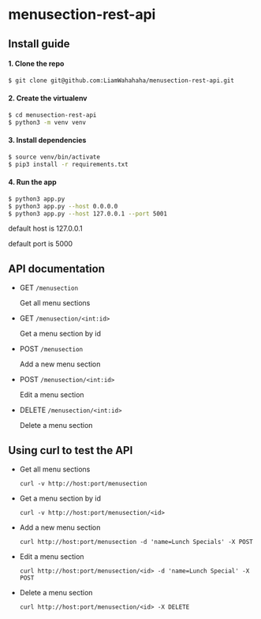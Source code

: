 # menusection-rest-api

## Install guide

#### 1. Clone the repo
```bash
$ git clone git@github.com:LiamWahahaha/menusection-rest-api.git
```

#### 2. Create the virtualenv
```bash
$ cd menusection-rest-api
$ python3 -m venv venv
```

#### 3. Install dependencies
```bash
$ source venv/bin/activate
$ pip3 install -r requirements.txt
```

#### 4. Run the app
```bash
$ python3 app.py
$ python3 app.py --host 0.0.0.0
$ python3 app.py --host 127.0.0.1 --port 5001
```
default host is 127.0.0.1

default port is 5000

## API documentation

* GET ```/menusection```

  Get all menu sections

* GET ```/menusection/<int:id>```

  Get a menu section by id

* POST ```/menusection```

  Add a new menu section

* POST ```/menusection/<int:id>```

  Edit a menu section

* DELETE ```/menusection/<int:id>```

  Delete a menu section

## Using curl to test the API

* Get all menu sections

  ```curl -v http://host:port/menusection```

* Get a menu section by id

  ```curl -v http://host:port/menusection/<id>```

* Add a new menu section

  ```curl http://host:port/menusection -d 'name=Lunch Specials' -X POST```

* Edit a menu section

  ```curl http://host:port/menusection/<id> -d 'name=Lunch Special' -X POST```

* Delete a menu section

  ```curl http://host:port/menusection/<id> -X DELETE```

